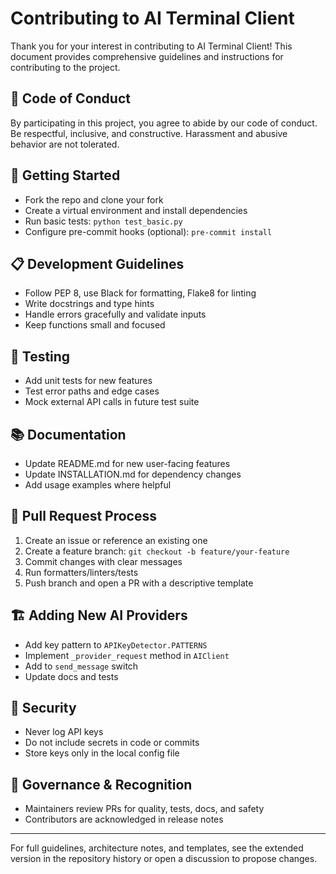 # Contributing to AI Terminal Client

Thank you for your interest in contributing to AI Terminal Client! This document provides comprehensive guidelines and instructions for contributing to the project.

## 🤝 Code of Conduct

By participating in this project, you agree to abide by our code of conduct. Be respectful, inclusive, and constructive. Harassment and abusive behavior are not tolerated.

## 🚀 Getting Started
- Fork the repo and clone your fork
- Create a virtual environment and install dependencies
- Run basic tests: `python test_basic.py`
- Configure pre-commit hooks (optional): `pre-commit install`

## 📋 Development Guidelines
- Follow PEP 8, use Black for formatting, Flake8 for linting
- Write docstrings and type hints
- Handle errors gracefully and validate inputs
- Keep functions small and focused

## 🧪 Testing
- Add unit tests for new features
- Test error paths and edge cases
- Mock external API calls in future test suite

## 📚 Documentation
- Update README.md for new user-facing features
- Update INSTALLATION.md for dependency changes
- Add usage examples where helpful

## 🔄 Pull Request Process
1. Create an issue or reference an existing one
2. Create a feature branch: `git checkout -b feature/your-feature`
3. Commit changes with clear messages
4. Run formatters/linters/tests
5. Push branch and open a PR with a descriptive template

## 🏗️ Adding New AI Providers
- Add key pattern to `APIKeyDetector.PATTERNS`
- Implement `_provider_request` method in `AIClient`
- Add to `send_message` switch
- Update docs and tests

## 🔐 Security
- Never log API keys
- Do not include secrets in code or commits
- Store keys only in the local config file

## 🧭 Governance & Recognition
- Maintainers review PRs for quality, tests, docs, and safety
- Contributors are acknowledged in release notes

---

For full guidelines, architecture notes, and templates, see the extended version in the repository history or open a discussion to propose changes.
